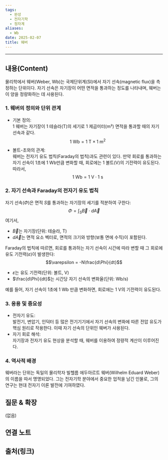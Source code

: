 ```yaml
---
tags:
  - 완성
  - 전자기학
  - 정자계
aliases:
  - Wb
date: 2025-02-07
title: 웨버
---
```


---

## 내용(Content)

물리학에서 웨버(Weber, Wb)는 국제단위계(SI)에서 자기 선속(magnetic flux)을 측정하는 단위이다. 자기 선속은 자기장이 어떤 면적을 통과하는 정도를 나타내며, 웨버는 이 양을 정량화하는 데 사용된다.

### 1. 웨버의 정의와 단위 관계
- 기본 정의:  
  1 웨버는 자기장이 1 테슬라(T)의 세기로 1 제곱미터(m²) 면적을 통과할 때의 자기 선속과 같다.  
  $$1\ \text{Wb} = 1\ \text{T} \times 1\ \text{m}^2$$
- 볼트-초와의 관계:  
  웨버는 전자기 유도 법칙(Faraday의 법칙)과도 관련이 있다. 만약 회로를 통과하는 자기 선속이 1초에 1 Wb만큼 변화할 때, 회로에는 1 볼트(V)의 기전력이 유도된다. 따라서,
  $$1\ \text{Wb} = 1\ \text{V} \cdot 1\ \text{s}$$
  
### 2. 자기 선속과 Faraday의 전자기 유도 법칙
자기 선속($\Phi$)은 면적 $S$를 통과하는 자기장의 세기를 적분하여 구한다:
$$\Phi = \int_S \vec{B} \cdot d\vec{A}$$
여기서,
- $\vec{B}$는 자기장(단위: 테슬라, T)  
- $d\vec{A}$는 면적 요소 벡터로, 면적의 크기와 방향(보통 면에 수직)이 포함된다.

Faraday의 법칙에 따르면, 회로를 통과하는 자기 선속이 시간에 따라 변할 때 그 회로에 유도 기전력($\varepsilon$)이 발생한다:
$$\varepsilon = -N\frac{d\Phi}{dt}$$
- $\varepsilon$는 유도 기전력(단위: 볼트, V)
- $\frac{d\Phi}{dt}$는 시간당 자기 선속의 변화율(단위: Wb/s)

예를 들어, 자기 선속이 1초에 1 Wb 만큼 변화하면, 회로에는 1 V의 기전력이 유도된다.

### 3. 응용 및 중요성
- 전자기 유도:  
  발전기, 변압기, 인덕터 등 많은 전기기기에서 자기 선속의 변화에 따른 전압 유도가 핵심 원리로 작용한다. 이때 자기 선속의 단위인 웨버가 사용된다.
- 자기 회로 해석:  
  자기장과 전자기 유도 현상을 분석할 때, 웨버를 이용하여 정량적 계산이 이루어진다.

### 4. 역사적 배경

웨버라는 단위는 독일의 물리학자 빌헬름 에두아르트 웨버(Wilhelm Eduard Weber)의 이름을 따서 명명되었다. 그는 전자기학 분야에서 중요한 업적을 남긴 인물로, 그의 연구는 현대 전자기 이론 발전에 기여하였다.

## 질문 & 확장

(없음)

## 연결 노트

## 출처(링크)





